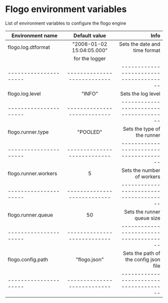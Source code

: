 # Flogo environment variables

List of environment variables to configure the flogo engine

| Environment name      | Default value             | Info                                  |
| --------------------- |:-------------------------:| -------------------------------------:|
| flogo.log.dtformat    | "2006-01-02 15:04:05.000" | Sets the date and time format         |
|                                                   | for the logger                        |
| --------------------- |---------------------------| --------------------------------------|
| flogo.log.level       | "INFO"                    | Sets the log level                    |
| --------------------- |---------------------------| --------------------------------------|
| flogo.runner.type     | "POOLED"                  | Sets the type of the runner           |
| --------------------- |---------------------------| --------------------------------------|
| flogo.runner.workers  | 5                         | Sets the number of workers            |
| --------------------- |---------------------------| --------------------------------------|
| flogo.runner.queue    | 50                        | Sets the runner queue size            |
| --------------------- |---------------------------| --------------------------------------|
| flogo.config.path     | "flogo.json"              | Sets the path of the config json file |
| --------------------- |---------------------------| --------------------------------------|
